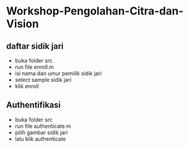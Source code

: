 # Workshop-Pengolahan-Citra-dan-Vision

## daftar sidik jari
- buka folder src
- run file enroll.m
- isi nama dan umur pemilik sidik jari
- select sample sidik jari
- klik enroll

## Authentifikasi
- buka folder src
- run file authenticate.m
- pilih gambar sidik jari
- lalu klik authenticate
